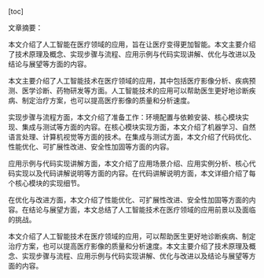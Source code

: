 
[toc]                    
                
                
文章摘要：

本文介绍了人工智能在医疗领域的应用，旨在让医疗变得更加智能。本文主要介绍了技术原理及概念、实现步骤与流程、应用示例与代码实现讲解、优化与改进以及结论与展望等方面的内容。

本文主要介绍了人工智能技术在医疗领域的应用，其中包括医疗影像分析、疾病预测、医学诊断、药物研发等方面。人工智能技术的应用可以帮助医生更好地诊断疾病、制定治疗方案，也可以提高医疗影像的质量和分析速度。

实现步骤与流程方面，本文介绍了准备工作：环境配置与依赖安装、核心模块实现、集成与测试等方面的内容。在核心模块实现方面，本文介绍了机器学习、自然语言处理、计算机视觉等方面的技术。在集成与测试方面，本文介绍了代码优化、性能优化、可扩展性改进、安全性加固等方面的内容。

应用示例与代码实现讲解方面，本文介绍了应用场景介绍、应用实例分析、核心代码实现以及代码讲解说明等方面的内容。在代码讲解说明方面，本文详细介绍了每个核心模块的实现细节。

在优化与改进方面，本文介绍了性能优化、可扩展性改进、安全性加固等方面的内容。在结论与展望方面，本文总结了人工智能技术在医疗领域的应用前景以及面临的挑战。

本文介绍了人工智能技术在医疗领域的应用，可以帮助医生更好地诊断疾病、制定治疗方案，也可以提高医疗影像的质量和分析速度。本文主要介绍了技术原理及概念、实现步骤与流程、应用示例与代码实现讲解、优化与改进以及结论与展望等方面的内容。

